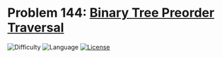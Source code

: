 # Problem 144: [Binary Tree Preorder Traversal](https://leetcode.com/problems/binary-tree-preorder-traversal/)
![Difficulty](https://img.shields.io/badge/Difficulty-Medium-orange.svg) ![Language](https://img.shields.io/badge/Language-C++%2011-yellow) [![License](https://img.shields.io/badge/License-MIT-blue.svg)](../LICENSE)
